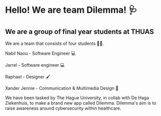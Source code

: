 # Hello! We are team Dilemma! :stethoscope:	
## We are a group of final year students at THUAS 

We are a team that consists of four students 🧑‍🎓.

Nabil Naou - Software Engineer 💻 

Jarrel - Software engineer 💻

Raphael - Designer 🖌️

Xander Jennie - Communication & Multimedia Design 💬

We have been tasked by The Hague University, in collab with De Haga Ziekenhuis, to make a brand new app called Dilemma. Dilemma's aim is to raise awareness around cybersecurity within healthcare.




